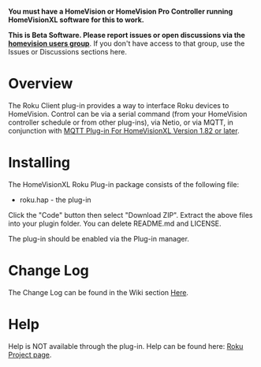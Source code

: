 <b>You must have a HomeVision or HomeVision Pro Controller running HomeVisionXL software for this to work.</b>

**This is Beta Software. Please report issues or open discussions via the** [**homevision users group**](https://groups.google.com/g/homevision-users).
If you don't have access to that group, use the Issues or Discussions sections here.


# Overview

The Roku Client plug-in provides a way to interface Roku devices to HomeVision. Control can be via a serial command (from your HomeVision controller schedule or from other plug-ins), via Netio, or via MQTT, in conjunction with [MQTT Plug-in For HomeVisionXL Version 1.82 or later](https://github.com/rebel7580/MQTT-Plug-in-For-HomeVisionXL). 

# Installing

The HomeVisionXL Roku Plug-in package consists of the following file: 
* roku.hap - the plug-in

Click the "Code" button then select "Download ZIP".
Extract the above files into your plugin folder.
You can delete README.md and LICENSE.

The plug-in should be enabled via the Plug-in manager.

# Change Log

The Change Log can be found in the Wiki section [Here](https://github.com/rebel7580/Roku-Plug-in-for-HomeVisionXL/wiki/Change-Log).

# Help

Help is NOT available through the plug-in.
Help can be found here: [Roku Project page](https://rebel7580.github.io/Roku/Roku_index).

